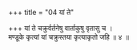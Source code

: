 +++
title = "04 यां ते"

+++
यां ते चक्रुर्वर्तनेषु वार्ताकुषु वृतासु च ।  
मण्डूके कृत्यां यां चक्रुस्तया कृत्याकृतो जहि ॥ ४ ॥